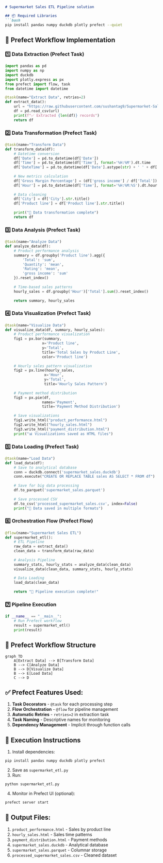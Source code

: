 
```markdown
# Supermarket Sales ETL Pipeline solution

## 📦 Required Libraries
```bash
pip install pandas numpy duckdb plotly prefect --quiet
```

## 🚀 Prefect Workflow Implementation

### 1️⃣ Data Extraction (Prefect Task)
```python
import pandas as pd
import numpy as np
import duckdb
import plotly.express as px
from prefect import flow, task
from datetime import datetime

@task(name="Extract Data", retries=2)
def extract_data():
    url = "https://raw.githubusercontent.com/sushantag9/Supermarket-Sales-Data-Analysis/master/supermarket_sales%20-%20Sheet1.csv"
    df = pd.read_csv(url)
    print(f"✅ Extracted {len(df)} records")
    return df
```

### 2️⃣ Data Transformation (Prefect Task)
```python
@task(name="Transform Data")
def transform_data(df):
    # Datetime conversion
    df['Date'] = pd.to_datetime(df['Date'])
    df['Time'] = pd.to_datetime(df['Time'], format='%H:%M').dt.time
    df['DateTime'] = pd.to_datetime(df['Date'].astype(str) + ' ' + df['Time'].astype(str))
    
    # New metrics calculation
    df['Gross Margin Percentage'] = (df['gross income'] / df['Total']) * 100
    df['Hour'] = pd.to_datetime(df['Time'], format='%H:%M:%S').dt.hour
    
    # Data cleaning
    df['City'] = df['City'].str.title()
    df['Product line'] = df['Product line'].str.title()
    
    print("🔄 Data transformation complete")
    return df
```

### 3️⃣ Data Analysis (Prefect Task)
```python
@task(name="Analyze Data")
def analyze_data(df):
    # Product performance analysis
    summary = df.groupby('Product line').agg({
        'Total': 'sum',
        'Quantity': 'mean',
        'Rating': 'mean',
        'gross income': 'sum'
    }).reset_index()
    
    # Time-based sales patterns
    hourly_sales = df.groupby('Hour')['Total'].sum().reset_index()
    
    return summary, hourly_sales
```

### 4️⃣ Data Visualization (Prefect Task)
```python
@task(name="Visualize Data")
def visualize_data(df, summary, hourly_sales):
    # Product performance visualization
    fig1 = px.bar(summary, 
                 x='Product line', 
                 y='Total',
                 title='Total Sales by Product Line',
                 color='Product line')
    
    # Hourly sales pattern visualization
    fig2 = px.line(hourly_sales,
                  x='Hour',
                  y='Total',
                  title='Hourly Sales Pattern')
    
    # Payment method distribution
    fig3 = px.pie(df,
                 names='Payment',
                 title='Payment Method Distribution')
    
    # Save visualizations
    fig1.write_html("product_performance.html")
    fig2.write_html("hourly_sales.html")
    fig3.write_html("payment_distribution.html")
    print("📊 Visualizations saved as HTML files")
```

### 5️⃣ Data Loading (Prefect Task)
```python
@task(name="Load Data")
def load_data(df):
    # Save to analytical database
    conn = duckdb.connect('supermarket_sales.duckdb')
    conn.execute("CREATE OR REPLACE TABLE sales AS SELECT * FROM df")
    
    # Save for big data processing
    df.to_parquet('supermarket_sales.parquet')
    
    # Save processed CSV
    df.to_csv('processed_supermarket_sales.csv', index=False)
    print("💾 Data saved in multiple formats")
```

### 6️⃣ Orchestration Flow (Prefect Flow)
```python
@flow(name="Supermarket Sales ETL")
def supermarket_etl():
    # ETL Pipeline
    raw_data = extract_data()
    clean_data = transform_data(raw_data)
    
    # Analysis Pipeline
    summary_stats, hourly_stats = analyze_data(clean_data)
    visualize_data(clean_data, summary_stats, hourly_stats)
    
    # Data Loading
    load_data(clean_data)
    
    return "🎉 Pipeline execution complete!"
```

### 7️⃣ Pipeline Execution
```python
if __name__ == "__main__":
    # Run Prefect workflow
    result = supermarket_etl()
    print(result)
```

## 🔄 Prefect Workflow Structure
```mermaid
graph TD
    A[Extract Data] --> B[Transform Data]
    B --> C[Analyze Data]
    B --> D[Visualize Data]
    B --> E[Load Data]
    C --> D
```

## ✅ Prefect Features Used:
1. **Task Decorators** - `@task` for each processing step
2. **Flow Orchestration** - `@flow` for pipeline management
3. **Automatic Retries** - `retries=2` in extraction task
4. **Task Naming** - Descriptive names for monitoring
5. **Dependency Management** - Implicit through function calls

## 🚀 Execution Instructions
1. Install dependencies:
```bash
pip install pandas numpy duckdb plotly prefect
```
2. Save as `supermarket_etl.py`
3. Run:
```bash
python supermarket_etl.py
```
4. Monitor in Prefect UI (optional):
```bash
prefect server start
```

## 📂 Output Files:
1. `product_performance.html` - Sales by product line
2. `hourly_sales.html` - Sales time patterns
3. `payment_distribution.html` - Payment methods
4. `supermarket_sales.duckdb` - Analytical database
5. `supermarket_sales.parquet` - Columnar storage
6. `processed_supermarket_sales.csv` - Cleaned dataset
```

